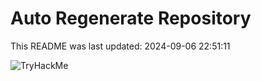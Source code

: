 # Auto Regenerate Repository

This README was last updated: 2024-09-06 22:51:11

 ![TryHackMe](https://tryhackme.com/badge/533634)
